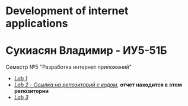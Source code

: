 # Development of internet applications 
# Сукиасян Владимир - ИУ5-51Б
Семестр №5 "Разработка интернет приложений"
- [*Lab 1*](https://github.com/vladimirsukiasyan/iu5_rip/tree/master/lab1)
- [*Lab 2 - Ссылка на репозиторий с кодом*](https://github.com/vladimirsukiasyan/rip_lab_2), **отчет находится в этом репозитории**
- [*Lab 3*](https://github.com/vladimirsukiasyan/iu5_rip/tree/master/lab3)


